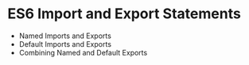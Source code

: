# ES6 Import and Export Statements

* Named Imports and Exports
* Default Imports and Exports
* Combining Named and Default Exports